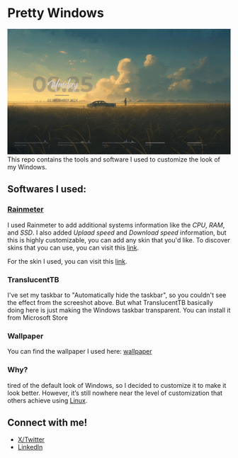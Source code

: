 # Pretty Windows 
![Screenshot of the desktop](desktop.png)
This repo contains the tools and software I used to customize the look of my Windows.


## Softwares I used:
### [Rainmeter](https://www.rainmeter.net/)
I used Rainmeter to add additional systems information like the _CPU_, _RAM_, and _SSD_. I also added _Uplaad speed_ and _Download speed_ information, but this is highly customizable, you can add any skin that you'd like. To discover skins that you can use, you can visit this [link](https://www.rainmeter.net/discover/).

For the skin I used, you can visit this [link](https://www.deviantart.com/apexxx-sensei/art/Robik-771914763). 

### TranslucentTB
I've set my taskbar to "Automatically hide the taskbar", so you couldn't see the effect from the screeshot above. But what TranslucentTB basically doing here is just making the Windows taskbar transparent. You can install it from Microsoft Store 

### Wallpaper 
You can find the wallpaper I used here: [wallpaper](https://ph.pinterest.com/pin/584975439131176050/) 

### Why?
tired of the default look of Windows, so I decided to customize it to make it look better. However, it’s still nowhere near the level of customization that others achieve using [Linux](https://www.reddit.com/r/unixporn/comments/1h3xnao/hyprland_comfy_catppucin_rice_for_uni/#lightbox).

## Connect with me!
- [X/Twitter](https://twitter.com/jfmartinz)
- [LinkedIn](https://www.linkedin.com/in/jfmartinz/)
